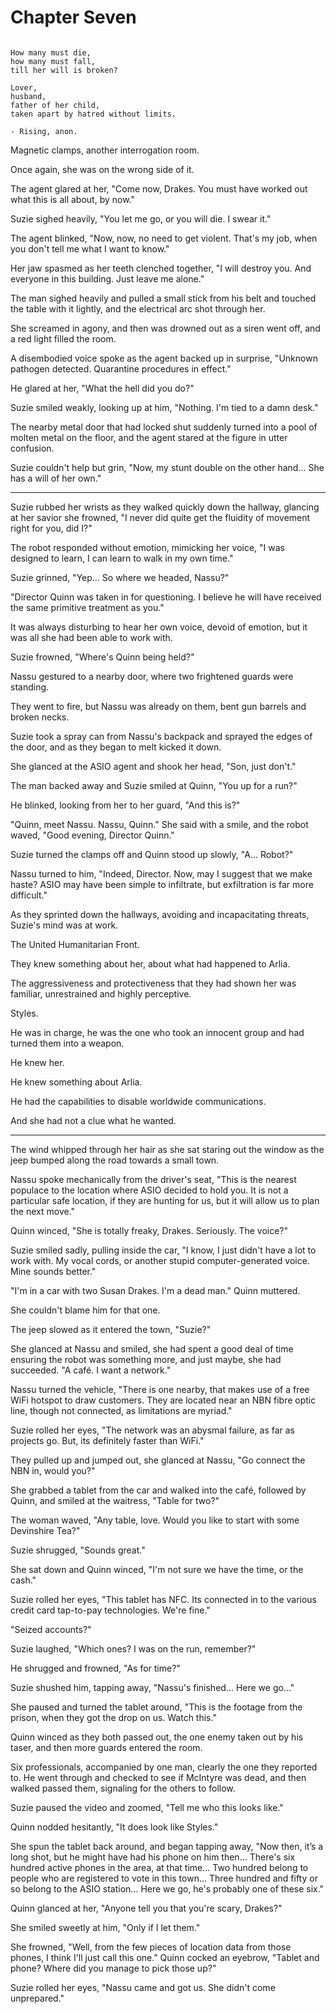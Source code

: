 # Chapter Seven

~~~

How many must die,
how many must fall,
till her will is broken?

Lover,
husband,
father of her child,
taken apart by hatred without limits.

- Rising, anon.

~~~

Magnetic clamps, another interrogation room. 

Once again, she was on the wrong side of it. 

The agent glared at her, "Come now, Drakes. You must have worked out what this is all about, by now." 

Suzie sighed heavily, "You let me go, or you will die. I swear it." 

The agent blinked, "Now, now, no need to get violent. That's my job, when you don't tell me what I want to know." 

Her jaw spasmed as her teeth clenched together, "I will destroy you. And everyone in this building. Just leave me alone." 

The man sighed heavily and pulled a small stick from his belt and touched the table with it lightly, and the electrical arc shot through her. 

She screamed in agony, and then was drowned out as a siren went off, and a red light filled the room. 

A disembodied voice spoke as the agent backed up in surprise, "Unknown pathogen detected. Quarantine procedures in effect." 

He glared at her, "What the hell did you do?" 

Suzie smiled weakly, looking up at him, "Nothing. I'm tied to a damn desk." 

The nearby metal door that had locked shut suddenly turned into a pool of molten metal on the floor, and the agent stared at the figure in utter confusion. 

Suzie couldn't help but grin, "Now, my stunt double on the other hand... She has a will of her own." 

*** 

Suzie rubbed her wrists as they walked quickly down the hallway, glancing at her savior she frowned, "I never did quite get the fluidity of movement right for you, did I?" 

The robot responded without emotion, mimicking her voice, "I was designed to learn, I can learn to walk in my own time." 

Suzie grinned, "Yep... So where we headed, Nassu?" 

"Director Quinn was taken in for questioning. I believe he will have received the same primitive treatment as you." 

It was always disturbing to hear her own voice, devoid of emotion, but it was all she had been able to work with. 

Suzie frowned, "Where's Quinn being held?" 

Nassu gestured to a nearby door, where two frightened guards were standing. 

They went to fire, but Nassu was already on them, bent gun barrels and broken necks. 

Suzie took a spray can from Nassu's backpack and sprayed the edges of the door, and as they began to melt kicked it down. 

She glanced at the ASIO agent and shook her head, "Son, just don't." 

The man backed away and Suzie smiled at Quinn, "You up for a run?" 

He blinked, looking from her to her guard, "And this is?" 

"Quinn, meet Nassu. Nassu, Quinn." She said with a smile, and the robot waved, "Good evening, Director Quinn." 

Suzie turned the clamps off and Quinn stood up slowly, "A... Robot?" 

Nassu turned to him, "Indeed, Director. Now, may I suggest that we make haste? ASIO may have been simple to infiltrate, but exfiltration is far more difficult." 

As they sprinted down the hallways, avoiding and incapacitating threats, Suzie's mind was at work. 

The United Humanitarian Front. 

They knew something about her, about what had happened to Arlia. 

The aggressiveness and protectiveness that they had shown her was familiar, unrestrained and highly perceptive. 

Styles. 

He was in charge, he was the one who took an innocent group and had turned them into a weapon. 

He knew her. 

He knew something about Arlia. 

He had the capabilities to disable worldwide communications. 

And she had not a clue what he wanted. 

*** 

The wind whipped through her hair as she sat staring out the window as the jeep bumped along the road towards a small town. 

Nassu spoke mechanically from the driver's seat, "This is the nearest populace to the location where ASIO decided to hold you. It is not a particular safe location, if they are hunting for us, but it will allow us to plan the next move." 

Quinn winced, "She is totally freaky, Drakes. Seriously. The voice?" 

Suzie smiled sadly, pulling inside the car, "I know, I just didn't have a lot to work with. My vocal cords, or another stupid computer-generated voice. Mine sounds better." 

"I'm in a car with two Susan Drakes. I'm a dead man." Quinn muttered. 

She couldn't blame him for that one. 

The jeep slowed as it entered the town, "Suzie?" 

She glanced at Nassu and smiled, she had spent a good deal of time ensuring the robot was something more, and just maybe, she had succeeded. "A café. I want a network." 

Nassu turned the vehicle, "There is one nearby, that makes use of a free WiFi hotspot to draw customers. They are located near an NBN fibre optic line, though not connected, as limitations are myriad." 

Suzie rolled her eyes, "The network was an abysmal failure, as far as projects go. But, its definitely faster than WiFi." 

They pulled up and jumped out, she glanced at Nassu, "Go connect the NBN in, would you?" 

She grabbed a tablet from the car and walked into the café, followed by Quinn, and smiled at the waitress, "Table for two?" 

The woman waved, "Any table, love. Would you like to start with some Devinshire Tea?" 

Suzie shrugged, "Sounds great." 

She sat down and Quinn winced, "I'm not sure we have the time, or the cash." 

Suzie rolled her eyes, "This tablet has NFC. Its connected in to the various credit card tap-to-pay technologies. We're fine." 

"Seized accounts?" 

Suzie laughed, "Which ones? I was on the run, remember?" 

He shrugged and frowned, "As for time?" 

Suzie shushed him, tapping away, "Nassu's finished... Here we go..." 

She paused and turned the tablet around, "This is the footage from the prison, when they got the drop on us. Watch this." 

Quinn winced as they both passed out, the one enemy taken out by his taser, and then more guards entered the room. 

Six professionals, accompanied by one man, clearly the one they reported to. He went through and checked to see if McIntyre was dead, and then walked passed them, signaling for the others to follow. 

Suzie paused the video and zoomed, "Tell me who this looks like." 

Quinn nodded hesitantly, "It does look like Styles." 

She spun the tablet back around, and began tapping away, "Now then, it’s a long shot, but he might have had his phone on him then... There's six hundred active phones in the area, at that time... Two hundred belong to people who are registered to vote in this town... Three hundred and fifty or so belong to the ASIO station... Here we go, he's probably one of these six." 

Quinn glanced at her, "Anyone tell you that you're scary, Drakes?" 

She smiled sweetly at him, "Only if I let them." 

She frowned, "Well, from the few pieces of location data from those phones, I think I'll just call this one." 
Quinn cocked an eyebrow, "Tablet and phone? Where did you manage to pick those up?" 

Suzie rolled her eyes, "Nassu came and got us. She didn't come unprepared." 
 
